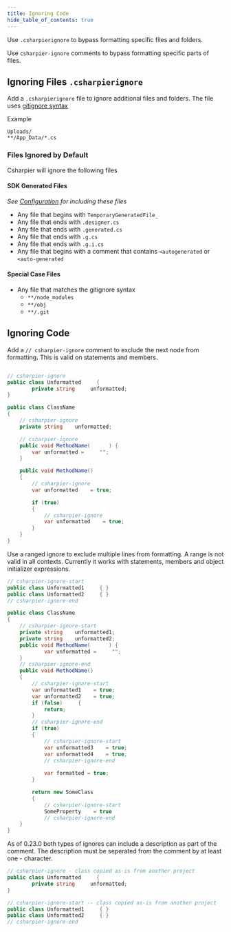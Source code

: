 ```yaml
---
title: Ignoring Code
hide_table_of_contents: true
---
```

Use `.csharpierignore` to bypass formatting specific files and folders.

Use `csharpier-ignore` comments to bypass formatting specific parts of files.

## Ignoring Files `.csharpierignore`

Add a `.csharpierignore` file to ignore additional files and folders. The file uses [gitignore syntax](https://git-scm.com/docs/gitignore#_pattern_format)

Example
```ignore
Uploads/
**/App_Data/*.cs
```

### Files Ignored by Default

Csharpier will ignore the following files

#### SDK Generated Files
_See [Configuration](CLI.md) for including these files_

- Any file that begins with `TemporaryGeneratedFile_`
- Any file that ends with `.designer.cs`
- Any file that ends with `.generated.cs`
- Any file that ends with `.g.cs`
- Any file that ends with `.g.i.cs`
- Any file that begins with a comment that contains `<autogenerated` or `<auto-generated`

#### Special Case Files

- Any file that matches the gitignore syntax 
    - `**/node_modules`
    - `**/obj`
    - `**/.git`

## Ignoring Code

Add a `// csharpier-ignore` comment to exclude the next node from formatting. This is valid on statements and members.

```csharp

// csharpier-ignore
public class Unformatted     { 
        private string     unformatted;
}

public class ClassName
{
    // csharpier-ignore
    private string    unformatted;

    // csharpier-ignore
    public void MethodName(      ) {
        var unformatted =     "";
    }

    public void MethodName()
    {
        // csharpier-ignore
        var unformatted    = true;

        if (true)
        {
            // csharpier-ignore
            var unformatted    = true;
        }
    }
}

```

Use a ranged ignore to exclude multiple lines from formatting. A range is not valid in all contexts. Currently it works with statements, members and object initializer expressions.
```csharp
// csharpier-ignore-start
public class Unformatted1     { }
public class Unformatted2     { }
// csharpier-ignore-end

public class ClassName
{
    // csharpier-ignore-start
    private string    unformatted1;
    private string    unformatted2;
    public void MethodName(      ) {
            var unformatted =     "";
    }
    // csharpier-ignore-end
    public void MethodName()
    {
        // csharpier-ignore-start
        var unformatted1    = true;
        var unformatted2    = true;
        if (false)     {
            return;
        }
        // csharpier-ignore-end
        if (true)
        {
            // csharpier-ignore-start
            var unformatted3    = true;
            var unformatted4    = true;
            // csharpier-ignore-end
            
            var formatted = true;
        }

        return new SomeClass
        {
            // csharpier-ignore-start
            SomeProperty    = true
            // csharpier-ignore-end
    }
}
```

As of 0.23.0 both types of ignores can include a description as part of the comment. The description must be seperated from the comment by at least one - character.

```csharp
// csharpier-ignore - class copied as-is from another project
public class Unformatted     { 
        private string     unformatted;
}

// csharpier-ignore-start -- class copied as-is from another project
public class Unformatted1     { }
public class Unformatted2     { }
// csharpier-ignore-end
```
